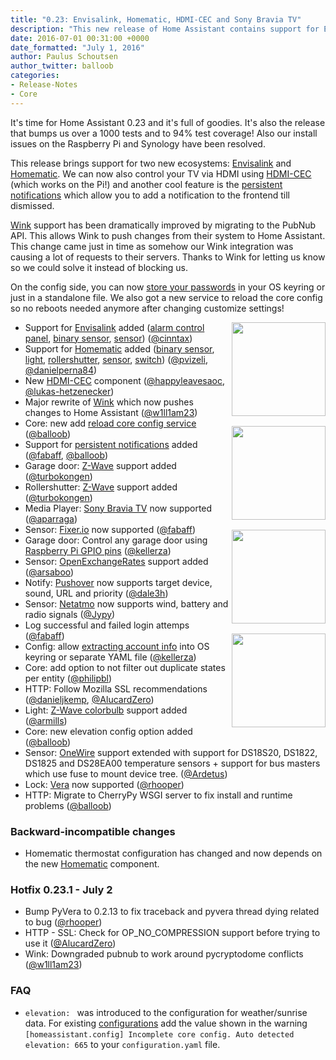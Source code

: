 ```yaml
---
title: "0.23: Envisalink, Homematic, HDMI-CEC and Sony Bravia TV"
description: "This new release of Home Assistant contains support for Envisalink, Homematic, Sony Bravia TV and HDMI-CEC. Additionally was the Wink support improved and CherryPy is the new WSGI server."
date: 2016-07-01 00:31:00 +0000
date_formatted: "July 1, 2016"
author: Paulus Schoutsen
author_twitter: balloob
categories:
- Release-Notes
- Core
---
```


It's time for Home Assistant 0.23 and it's full of goodies. It's also the release that bumps us over a 1000 tests and to 94% test coverage! Also our install issues on the Raspberry Pi and Synology have been resolved.

This release brings support for two new ecosystems: [Envisalink] and [Homematic]. We can now also control your TV via HDMI using [HDMI-CEC] (which works on the Pi!) and another cool feature is the [persistent notifications] which allow you to add a notification to the frontend till dismissed.

[Wink] support has been dramatically improved by migrating to the PubNub API. This allows Wink to push changes from their system to Home Assistant. This change came just in time as somehow our Wink integration was causing a lot of requests to their servers. Thanks to Wink for letting us know so we could solve it instead of blocking us.

On the config side, you can now [store your passwords][secrets] in your OS keyring or just in a standalone file. We also got a new service to reload the core config so no reboots needed anymore after changing customize settings!

<img src='/images/supported_brands/bravia.png' style='clear: right; margin-left: 5px; border:none; box-shadow: none; float: right; margin-bottom: 16px;' width='150' /><img src='/images/supported_brands/eyezon.png' style='clear: right; margin-left: 5px; border:none; box-shadow: none; float: right; margin-bottom: 16px;' width='150' /><img src='/images/supported_brands/homematic.png' style='clear: right; margin-left: 5px; border:none; box-shadow: none; float: right; margin-bottom: 16px;' width='150' /><img src='/images/supported_brands/openexchangerates.png' style='clear: right; margin-left: 5px; border:none; box-shadow: none; float: right; margin-bottom: 16px;' width='150' />

- Support for [Envisalink] added ([alarm control panel][envi-alarm], [binary sensor][envi-binary-sensor], [sensor][envi-sensor]) ([@cinntax])
- Support for [Homematic] added ([binary sensor][hm-binary-sensor], [light][hm-light], [rollershutter][hm-rollershutter], [sensor][hm-sensor], [switch][hm-switch]) ([@pvizeli], [@danielperna84])
- New [HDMI-CEC] component ([@happyleavesaoc], [@lukas-hetzenecker])
- Major rewrite of [Wink] which now pushes changes to Home Assistant ([@w1ll1am23])
- Core: new add [reload core config service] ([@balloob])
- Support for [persistent notifications] added ([@fabaff], [@balloob])
- Garage door: [Z-Wave][zwave-garage-door] support added ([@turbokongen])
- Rollershutter: [Z-Wave][zwave-rollershutter] support added ([@turbokongen])
- Media Player: [Sony Bravia TV] now supported ([@aparraga])
- Sensor: [Fixer.io] now supported ([@fabaff])
- Garage door: Control any garage door using [Raspberry Pi GPIO pins] ([@kellerza])
- Sensor: [OpenExchangeRates] support added ([@arsaboo])
- Notify: [Pushover] now supports target device, sound, URL and priority ([@dale3h])
- Sensor: [Netatmo] now supports wind, battery and radio signals ([@Jypy])
- Log successful and failed login attemps ([@fabaff])
- Config: allow [extracting account info][secrets] into OS keyring or separate YAML file ([@kellerza])
- Core: add option to not filter out duplicate states per entity ([@philipbl])
- HTTP: Follow Mozilla SSL recommendations ([@danieljkemp], [@AlucardZero])
- Light: [Z-Wave colorbulb][zwave-light] support added ([@armills])
- Core: new elevation config option added ([@balloob])
- Sensor: [OneWire] support extended with support for DS18S20, DS1822, DS1825 and DS28EA00 temperature sensors + support for bus masters which use fuse to mount device tree. ([@Ardetus])
- Lock: [Vera] now supported ([@rhooper])
- HTTP: Migrate to CherryPy WSGI server to fix install and runtime problems ([@balloob])

### Backward-incompatible changes

- Homematic thermostat configuration has changed and now depends on the new [Homematic] component.

### Hotfix 0.23.1 - July 2

- Bump PyVera to 0.2.13 to fix traceback and pyvera thread dying related to bug ([@rhooper])
- HTTP - SSL: Check for OP_NO_COMPRESSION support before trying to use it ([@AlucardZero])
- Wink: Downgraded pubnub to work around pycryptodome conflicts ([@w1ll1am23])

### FAQ

- `elevation: ` was introduced to the configuration for weather/sunrise data. For existing [configurations][elevation] add the value shown in the warning `[homeassistant.config] Incomplete core config. Auto detected elevation: 665` to your `configuration.yaml` file.

[@AlucardZero]: https://github.com/AlucardZero/
[@aparraga]: https://github.com/aparraga/
[@Ardetus]: https://github.com/Ardetus/
[@armills]: https://github.com/armills/
[@arsaboo]: https://github.com/arsaboo/
[@balloob]: https://github.com/balloob/
[@cinntax]: https://github.com/cinntax/
[@dale3h]: https://github.com/dale3h/
[@danieljkemp]: https://github.com/danieljkemp/
[@danielperna84]: https://github.com/danielperna84/
[@fabaff]: https://github.com/fabaff/
[@happyleavesaoc]: https://github.com/happyleavesaoc/
[@Jypy]: https://github.com/Jypy/
[@kellerza]: https://github.com/kellerza/
[@lukas-hetzenecker]: https://github.com/lukas-hetzenecker/
[@philipbl]: https://github.com/philipbl/
[@pvizeli]: https://github.com/pvizeli/
[@rhooper]: https://github.com/rhooper/
[@turbokongen]: https://github.com/turbokongen/
[@w1ll1am23]: https://github.com/w1ll1am23/
[envi-alarm]: /integrations/envisalink
[envi-binary-sensor]: /integrations/envisalink
[envi-sensor]: /integrations/envisalink
[Envisalink]: /integrations/envisalink/
[HDMI-CEC]: /integrations/hdmi_cec/
[hm-binary-sensor]: /integrations/homematic
[hm-light]: /integrations/homematic
[hm-rollershutter]: /integrations/homematic/
[hm-sensor]: /integrations/homematic
[hm-switch]: /integrations/homematic
[Homematic]: /integrations/homematic/
[Netatmo]: /integrations/netatmo#sensor
[OneWire]: /integrations/onewire
[OpenExchangeRates]: /integrations/openexchangerates
[Pushover]: /integrations/pushover
[secrets]: /topics/secrets/
[Vera]: /integrations/vera
[Wink]: /integrations/wink/
[zwave-garage-door]: /integrations/zwave/#cover
[zwave-light]: /integrations/zwave
[zwave-rollershutter]: /integrations/zwave/#cover
[Fixer.io]: /integrations/fixer
[persistent notifications]: /integrations/persistent_notification/
[reload core config service]: /getting-started/customizing-devices/#reloading-customize
[Sony Bravia TV]: /integrations/braviatv
[Raspberry Pi GPIO pins]: /integrations/rpi_gpio/#remote-raspberry-pi-cover
[elevation]: /getting-started/basic/
